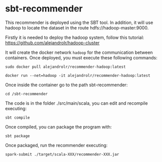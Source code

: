 # sbt-recommender

This recommender is deployed using the SBT tool. In addition, it will use hadoop to locate the dataset in the route hdfs://hadoop-master:9000.

Firstly it is needed to deploy the hadoop system, follow this tutorial: https://github.com/alejandrolr/hadoop-cluster

It will create the docker network `hadoop` for the communication between containers. Once deployed, you must execute these following commands:

```
sudo docker pull alejandrolr/recommender-hadoop:latest

docker run --net=hadoop -it alejandrolr/recommender-hadoop:latest
```
Once inside the container go to the path sbt-recommender:
```
cd /sbt-recommender
```

The code is in the folder ./src/main/scala, you can edit and recompile executing:
```
sbt compile 
```
Once compiled, you can package the program with:
```
sbt package
```

Once packaged, run the recommender executing:
```
spark-submit ./target/scala-XXX/recommender-XXX.jar
```
